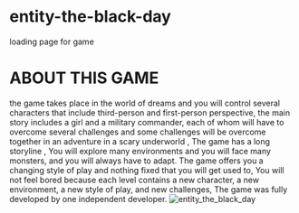 # entity-the-black-day
loading page for game 
# ABOUT THIS GAME
the game takes place in the world of dreams and you will control several characters that include third-person and first-person perspective, the main story includes a girl and a military commander, each of whom will have to overcome several challenges and some challenges will be overcome together in an adventure in a scary underworld , The game has a long storyline , You will explore many environments and you will face many monsters, and you will always have to adapt. The game offers you a changing style of play and nothing fixed that you will get used to, You will not feel bored because each level contains a new character, a new environment, a new style of play, and new challenges, The game was fully developed by one independent developer.
![entity_the_black_day](https://github.com/abbasalkabbi/entity-the-black-day/assets/75854041/c0873fea-00ff-4f7a-9e92-f6a1151f8da3)
